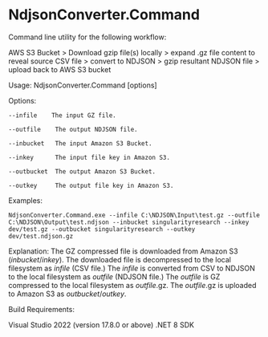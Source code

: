 # NdjsonConverter.Command
Command line utility for the following workflow:

AWS S3 Bucket > Download gzip file(s) locally > expand .gz file content to reveal source CSV file > convert to NDJSON > gzip resultant NDJSON file > upload back to AWS S3 bucket

 
Usage: NdjsonConverter.Command [options]

Options:

    --infile    The input GZ file.

    --outfile    The output NDJSON file.

    --inbucket   The input Amazon S3 Bucket.

    --inkey      The input file key in Amazon S3.

    --outbucket  The output Amazon S3 Bucket.

    --outkey     The output file key in Amazon S3.


Examples:

    NdjsonConverter.Command.exe --infile C:\NDJSON\Input\test.gz --outfile C:\NDJSON\Output\test.ndjson --inbucket singularityresearch --inkey dev/test.gz --outbucket singularityresearch --outkey dev/test.ndjson.gz

Explanation:
The GZ compressed file is downloaded from Amazon S3 (*inbucket*/*inkey*).
The downloaded file is decompressed to the local filesystem as *infile* (CSV file.)
The *infile* is converted from CSV to NDJSON to the local filesystem as *outfile* (NDJSON file.)
The *outfile* is GZ compressed to the local filesystem as *outfile*.gz.
The *outfile*.gz is uploaded to Amazon S3 as *outbucket*/*outkey*.

Build Requirements:

Visual Studio 2022 (version 17.8.0 or above)
.NET 8 SDK
